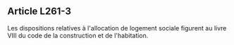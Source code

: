 ## Article L261-3

Les dispositions relatives à l'allocation de logement sociale figurent au livre VIII du code de la construction
et de l'habitation.

